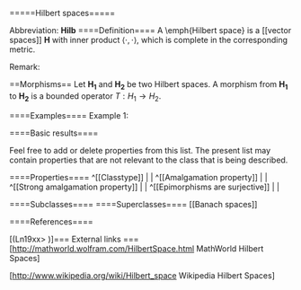 =====Hilbert spaces=====

Abbreviation: **Hilb**
====Definition====
A \emph{Hilbert space} is a [[vector spaces]] $\mathbf{H}$ with inner product $\langle\cdot , \cdot\rangle$,
which is complete in the corresponding metric.

  
Remark: 
  
==Morphisms==
Let $\mathbf{H_1}$ and $\mathbf{H_2}$ be two Hilbert spaces. A morphism from $\mathbf{H_1}$ to $\mathbf{H_2}$ is a bounded operator $T:H_1\rightarrow H_2$.

====Examples====
Example 1: 

====Basic results====


Feel free to add or delete properties from this list. The present list may contain properties that are not 
relevant to the class that is being described.

====Properties====
^[[Classtype]]  |   |
^[[Amalgamation property]]  |   |
^[[Strong amalgamation property]]  |   |
^[[Epimorphisms are surjective]]  |   |

====Subclasses====
====Superclasses====
  [[Banach spaces]] 


====References====

[(Ln19xx>
)]=== External links ===
[http://mathworld.wolfram.com/HilbertSpace.html MathWorld Hilbert Spaces]

[http://www.wikipedia.org/wiki/Hilbert_space Wikipedia Hilbert Spaces]
